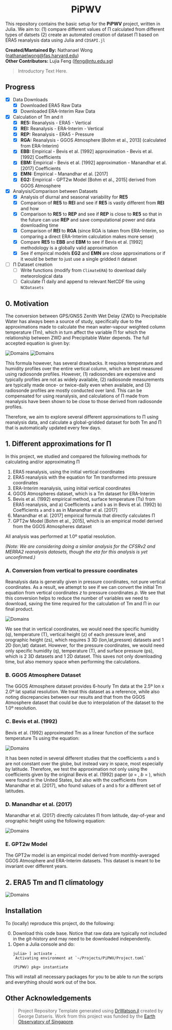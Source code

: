 # **<div align="center">PiPWV</div>**

This repository contains the basic setup for the **PiPWV** project, written in Julia.  We aim to:
   (1) compare different values of Π calculated from different types of datsets
   (2) create an automated creation of dataset Π based on ERA5 reanalysis data using Julia and `CDSAPI.jl`

**Created/Mantained By:** Nathanael Wong (nathanaelwong@fas.harvard.edu)\
**Other Contributors:** Lujia Feng (lfeng@ntu.edu.sg)

> Introductory Text Here.

## Progress

* [x] Data Downloads
   * [x] Downloaded ERA5 Raw Data
   * [x] Downloaded ERA-Interim Raw Data

* [x] Calculation of Tm and `Π`
   * [x] **RE5:** Reanalysis - ERA5 - Vertical
   * [x] **REI:** Reanalysis - ERA-Interim - Vertical
   * [x] **REP:** Reanalysis - ERA5 - Pressure
   * [x] **RGA:** Reanalysis - GGOS Atmosphere [Bohm et al., 2013] (calculated from ERA-Interim)
   * [x] **EBB:** Empirical - Bevis et al. [1992] approximation - Bevis et al. [1992] Coefficients
   * [x] **EBM:** Empirical - Bevis et al. [1992] approximation - Manandhar et al. [2017] Coefficients
   * [x] **EMN:** Empirical - Manandhar et al. [2017]
   * [x] **EG2:** Empirical - GPT2w Model [Bohm et al., 2015] derived from GGOS Atmosphere

* [x] Analysis/Comparison between Datasets
   * [x] Analysis of diurnal and seasonal variability for **RE5**
   * [x] Comparison of **RE5** to **REI** and see if **RE5** is vastly different from **REI** and how
   * [x] Comparison to **RE5** to **REP** and see if **REP** is close to **RE5** so that in the future can use **REP** and save computational power and data downloading time
   * [x] Comparison of **REI** to **RGA** (since RGA is taken from ERA-Interim, so comparing a direct ERA-Interim calculation makes more sense)
   * [x] Compare **RE5** to **EBB** and **EBM** to see if Bevis et al. [1992] methodology is a globally valid approximation
   * [x] See if empirical models **EG2** and **EMN** are close approximations or if it would be better to just use a single gridded `Π` dataset

* [ ] Π Dataset creation
   * [ ] Write functions (modify from `ClimateERA`) to download daily meteorological data
   * [ ] Calculate Π daily and append to relevant NetCDF file using `NCDatasets`

## 0. Motivation

The conversion between GPS/GNSS Zenith Wet Delay (ZWD) to Precipitable Water has always been a source of study, specifically due to the approximations made to calculate the mean water-vapour weighted column temperature (Tm), which in turn affect the variable Π for which the relationship between ZWD and Precipitable Water depends.  The full accepted equation is given by:

![Domains](figures/piequation.png)
![Domains](figures/Tmequation.png)

This formula however, has several drawbacks.  It requires temperature and humidity profiles over the entire vertical column, which are best measured using radiosonde profiles.  However, (1) radiosondes are expensive and typically profiles are not as widely available, (2) radiosonde measurements are typically made once- or twice-daily even when available, and (3) radiosonde profiles are mostly conducted over land.  This can be compensated for using reanalysis, and calculations of Π made from reanalysis have been shown to be close to those derived from radiosonde profiles.

Therefore, we aim to explore several different approximations to Π using reanalysis data, and calculate a global-gridded dataset for both Tm and Π that is automatically updated every few days.

## 1. Different approximations for Π

In this project, we studied and compared the following methods for calculating and/or approximating Π

1) ERA5 reanalysis, using the initial vertical coordinates
2) ERA5 reanalysis with the equation for Tm transformed into pressure coordinates
3) ERA-Interim reanalysis, using initial vertical coordinates
4) GGOS Atmospheres dataset, which is a Tm dataset for ERA-Interim
5) Bevis et al. (1992) empirical method, surface temperature (Ts) from ERA5 reanalysis, and
   a) Coefficients `a` and `b` as in Bevis et al. (1992)
   b) Coefficients `a` and `b` as in Manandhar et al. [2017]
6) Manandhar et al. [2017] empirical formula that directly calculates Π
7) GPT2w Model [Bohm et al., 2015], which is an empirical model derived from the GGOS Atmospheres dataset

All analysis was performed at 1.0º spatial resolution.

*(Note: We are considering doing a similar analysis for the CFSRv2 and MERRA2 reanalysis datasets, though the eta for this analysis is yet unconfirmed.)*

### A. Conversion from vertical to pressure coordinates

Reanalysis data is generally given in pressure coordinates, not pure vertical coordinates.  As a result, we attempt to see if we can convert the initial Tm equation from vertical coordinates *z* to pressure coordinates *p*.  We see that this conversion helps to reduce the number of variables we need to download, saving the time required for the calculation of Tm and Π in our final product.

![Domains](figures/z2pconvert.png)

We see that in vertical coordinates, we would need the specific humidity (q), temperature (T), vertical height (z) of each pressure level, and orographic height (zs), which requires 3 3D (lon,lat,pressre) datasets and 1 2D (lon,lat) dataset.  However, for the pressure coordinates, we would need only specific humidity (q), temperature (T), and surface pressure (ps), which is 2 3D datasets and 1 2D dataset.  This saves not only downloading time, but also memory space when performing the calculations.

### B. GGOS Atmosphere Dataset

The GGOS Atmosphere dataset provides 6-hourly Tm data at the 2.5º lon x 2.0º lat spatial resolution.  We treat this dataset as a reference, while also noting discrepancies between our results and that from the GGOS Atmosphere dataset that could be due to interpolation of the dataset to the 1.0º resolution.

### C. Bevis et al. (1992)

Bevis et al. (1992) approximated Tm as a linear function of the surface temperature Ts using the equation:

![Domains](figures/bevisequation.png)

It has been noted in several different studies that the coefficients `a` and `b` are not constant over the globe, but instead vary in space, most especially by latitude.  Therefore, we test the approximation not only using the coefficients given by the original Bevis et al. (1992) paper (*a* = , *b* = ), which were found in the United States, but also with the coefficients from Manandhar et al. [2017], who found values of `a` and `b` for a different set of latitudes.

### D. Manandhar et al. (2017)

Manandhar et al. (2017) directly calculates Π from latitude, day-of-year and orographic height using the following equation:

![Domains](figures/manandharequation.png)

### E. GPT2w Model

The GPT2w model is an empirical model derived from monthly-averaged GGOS Atmosphere and ERA-Interim datasets.  This dataset is meant to be invariant over different years.

## 2. ERA5 Tm and Π climatology

![Domains](figures/Piall_RE5.png)

## Installation

To (locally) reproduce this project, do the following:

0. Download this code base. Notice that raw data are typically not included in the
   git-history and may need to be downloaded independently.
1. Open a Julia console and do:
   ```
   julia> ] activate .
    Activating environment at `~/Projects/PiPWV/Project.toml`

   (PiPWV) pkg> instantiate
   ```

This will install all necessary packages for you to be able to run the scripts and
everything should work out of the box.

## Other Acknowledgements
> Project Repository Template generated using [DrWatson.jl](https://github.com/JuliaDynamics/DrWatson.jl) created by George Datseris.
> Work from this project was funded by the [Earth Observatory of Singapore](https://earthobservatory.sg/).
